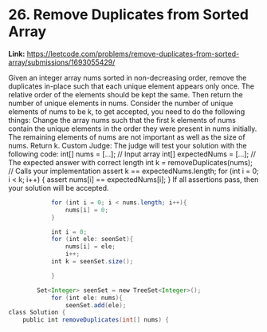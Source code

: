 # 26. Remove Duplicates from Sorted Array

**Link:** https://leetcode.com/problems/remove-duplicates-from-sorted-array/submissions/1693055429/

Given an integer array nums sorted in non-decreasing order, remove the duplicates in-place such that each unique element appears only once. The relative order of the elements should be kept the same. Then return the number of unique elements in nums. Consider the number of unique elements of nums to be k, to get accepted, you need to do the following things: Change the array nums such that the first k elements of nums contain the unique elements in the order they were present in nums initially. The remaining elements of nums are not important as well as the size of nums. Return k. Custom Judge: The judge will test your solution with the following code: int[] nums = [...]; // Input array int[] expectedNums = [...]; // The expected answer with correct length int k = removeDuplicates(nums); // Calls your implementation assert k == expectedNums.length; for (int i = 0; i < k; i++) { assert nums[i] == expectedNums[i]; } If all assertions pass, then your solution will be accepted.

```java
            for (int i = 0; i < nums.length; i++){
                nums[i] = 0;
            }

            int i = 0;
            for (int ele: seenSet){
                nums[i] = ele;
                i++;
            int k = seenSet.size();

            }

        Set<Integer> seenSet = new TreeSet<Integer>();
            for (int ele: nums){
                seenSet.add(ele);
class Solution {
    public int removeDuplicates(int[] nums) {
```
